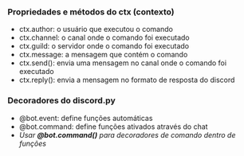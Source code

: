 ### Propriedades e métodos do ctx (contexto)
- ctx.author: o usuário que executou o comando
- ctx.channel: o canal onde o comando foi executado
- ctx.guild: o servidor onde o comando foi executado
- ctx.message: a mensagem que contém o comando
- ctx.send(): envia uma mensagem no canal onde o comando foi executado
- ctx.reply(): envia a mensagem no formato de resposta do discord

### Decoradores do discord.py
- @bot.event: define funções automáticas
- @bot.command: define funções ativados através do chat
- *Usar **@bot.command()** para decoradores de comando dentro de funções*